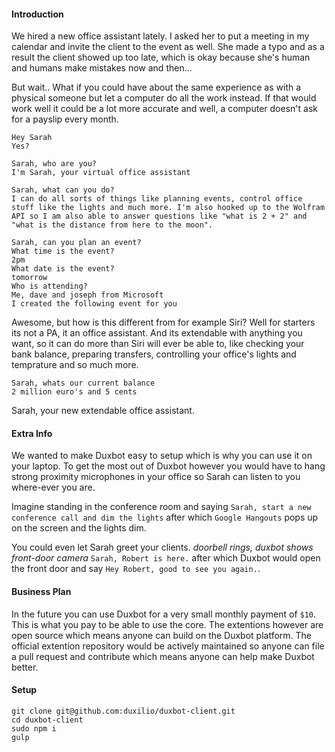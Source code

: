 #### Introduction
We hired a new office assistant lately. I asked her to put a meeting in my calendar and invite the client to the event as well. She made a typo and as a result the client showed up too late, which is okay because she's human and humans make mistakes now and then...

But wait.. What if you could have about the same experience as with a physical someone but let a computer do all the work instead. If that would work well it could be a lot more accurate and well, a computer doesn't ask for a payslip every month.

`Hey Sarah`<br>
`Yes?`

`Sarah, who are you?`<br>
`I'm Sarah, your virtual office assistant`

`Sarah, what can you do?`<br>
`I can do all sorts of things like planning events, control office stuff like the lights and much more. I'm also hooked up to the Wolfram API so I am also able to answer questions like "what is 2 + 2" and "what is the distance from here to the moon".`

`Sarah, can you plan an event?`<br>
`What time is the event?`<br>
`2pm`<br>
`What date is the event?`<br>
`tomorrow`<br>
`Who is attending?`<br>
`Me, dave and joseph from Microsoft`<br>
`I created the following event for you`

Awesome, but how is this different from for example Siri? Well for starters its not a PA, it an office assistant. And its extendable with anything you want, so it can do more than Siri will ever be able to, like checking your bank balance, preparing transfers, controlling your office's lights and temprature and so much more.

`Sarah, whats our current balance`<br>
`2 million euro's and 5 cents`

Sarah, your new extendable office assistant.

#### Extra Info
We wanted to make Duxbot easy to setup which is why you can use it on your laptop. To get the most out of Duxbot however you would have to hang strong proximity microphones in your office so Sarah can listen to you where-ever you are.

Imagine standing in the conference room and saying `Sarah, start a new conference call and dim the lights` after which `Google Hangouts` pops up on the screen and the lights dim.

You could even let Sarah greet your clients. *doorbell rings, duxbot shows front-door camera* `Sarah, Robert is here.` after which Duxbot would open the front door and say `Hey Robert, good to see you again.`.

#### Business Plan
In the future you can use Duxbot for a very small monthly payment of `$10`. This is what you pay to be able to use the core. The extentions however are open source which means anyone can build on the Duxbot platform. The official extention repository would be actively maintained so anyone can file a pull request and contribute which means anyone can help make Duxbot better.

#### Setup
```
git clone git@github.com:duxilio/duxbot-client.git
cd duxbot-client
sudo npm i
gulp
```
